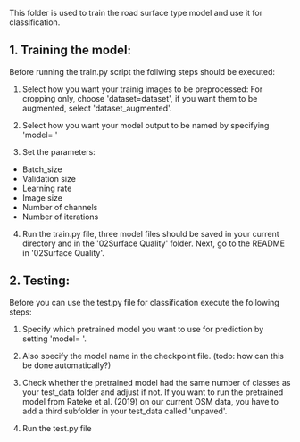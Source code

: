 
This folder is used to train the road surface type model and use it for classification. 

## 1. Training the model:

Before running the train.py script the follwing steps should be executed: 

1. Select how you want your trainig images to be preprocessed: For cropping only, choose 'dataset=dataset', if you want them to be augmented, select 'dataset_augmented'.

2. Select how you want your model output to be named by specifying 'model= '

3. Set the parameters: 
- Batch_size
- Validation size
- Learning rate
- Image size
- Number of channels
- Number of iterations

4. Run the train.py file, three model files should be saved in your current directory and in the '02Surface Quality' folder. Next, go to the README in '02Surface Quality'.


## 2. Testing: 

Before you can use the test.py file for classification execute the following steps: 

1. Specify which pretrained model you want to use for prediction by setting 'model= '.

2. Also specify the model name in the checkpoint file. (todo: how can this be done automatically?)

3. Check whether the pretrained model had the same number of classes as your test_data folder and adjust if not. If you want to run the pretrained model from Rateke et al. (2019) on our current OSM data, you have to add a third subfolder in your test_data called 'unpaved'.

4. Run the test.py file